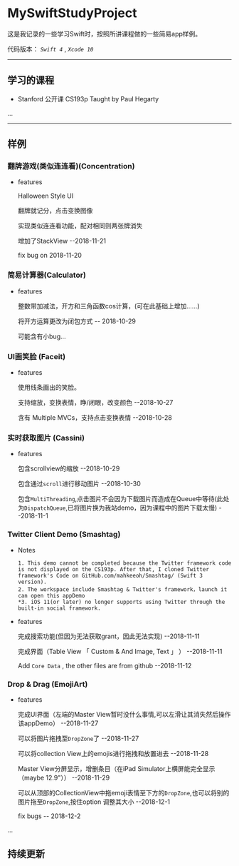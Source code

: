# MySwiftStudyProject

这是我记录的一些学习Swift时，按照所讲课程做的一些简易app样例。

代码版本： *` Swift 4 `* , *` Xcode 10 `*


---

## 学习的课程
 
 + Stanford 公开课 CS193p Taught by Paul Hegarty
 
 ...


---

## 样例
### 翻牌游戏(类似连连看)(Concentration)
+ features
	
    Halloween Style UI 
	
    翻牌就记分，点击变换图像
	
    实现类似连连看功能，配对相同则两张牌消失
	
    增加了StackView --2018-11-21
	
    fix bug on 2018-11-20
	
### 简易计算器(Calculator)
+ features

    整数带加减法，开方和三角函数cos计算，(可在此基础上增加……) 

    将开方运算更改为闭包方式  -- 2018-10-29
    
    可能含有小bug...

### UI画笑脸  (Faceit)
+ features

    使用线条画出的笑脸。

    支持缩放，变换表情，睁/闭眼，改变颜色  --2018-10-27

    含有 Multiple MVCs，支持点击变换表情  --2018-10-28

### 实时获取图片 (Cassini)
+ features

    包含scrollview的缩放 --2018-10-29

    包含通过`scroll`进行移动图片 --2018-10-30

    包含`MultiThreading`,点击图片不会因为下载图片而造成在Queue中等待(此处为`DispatchQueue`,已将图片换为我站demo，因为课程中的图片下载太慢) --2018-11-1
	
### Twitter Client Demo (Smashtag)
+ Notes

      1. This demo cannot be completed because the Twitter framework code is not displayed on the CS193p. After that, I cloned Twitter framework's Code on GitHub.com/mahkeeoh/Smashtag/ (Swift 3 version). 
      2. The workspace include Smashtag & Twitter's framework，launch it can open this appDemo
      *3. iOS 11(or later) no longer supports using Twitter through the built-in social framework.

+ features
	
    完成搜索功能(但因为无法获取grant，因此无法实现) --2018-11-11
	
    完成界面（Table View 「 Custom & And Image, Text 」 ） --2018-11-11
	
    Add `Core Data` , the other files are from github --2018-11-12
	
    

### Drop & Drag (EmojiArt)
+ features

    完成UI界面（左端的Master View暂时没什么事情,可以左滑让其消失然后操作该appDemo）  --2018-11-27
    
    可以将图片拖拽至`DropZone`了  --2018-11-27
    
    可以将collection View上的emojis进行拖拽和放置进去 --2018-11-28
    
    Master View分屏显示，增删条目（在iPad Simulator上横屏能完全显示（maybe 12.9"）） --2018-11-29
    
    可以从顶部的CollectionView中拖emoji表情至下方的`DropZone`,也可以将别的图片拖至`DropZone`,按住option 调整其大小  --2018-12-1
    
    fix bugs -- 2018-12-2

...

持续更新
---


